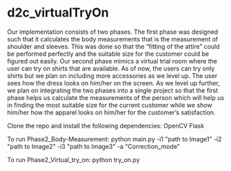 # d2c_virtualTryOn
Our implementation consists of two phases. The first phase was designed such that it calculates the body measurements that is the measurement of shoulder and sleeves. This was done so that the “fitting of the attire” could be performed perfectly and the suitable size for the customer could be figured out easily.
Our second phase mimics a virtual trial room where the user can try on shirts that are available. As of now, the users can try only shirts but we plan on including more accessories as we level up. The user sees how the dress looks on him/her on the screen. As we level up further, we plan on integrating the two phases into a single project so that the first phase helps us calculate the measurements of the person which will help us in finding the most suitable size for the current customer while  we show him/her how the apparel looks on him/her for the customer’s satisfaction.

Clone the repo and install the following dependencies:
OpenCV
Flask

To run Phase2_Body-Measurement:
python main.py -i1 "path to Image1" -i2 "path to Image2" -i3 "path to Image3" -a "Correction_mode"

To run Phase2_Virtual_try_on:
python try_on.py

